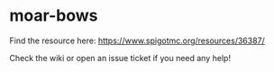 # moar-bows
Find the resource here: https://www.spigotmc.org/resources/36387/

Check the wiki or open an issue ticket if you need any help!
